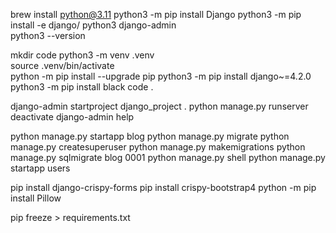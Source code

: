 

brew install python@3.11
python3 -m pip install Django
python3 -m pip install -e django/
python3 django-admin  
python3 --version

mkdir code
python3 -m venv .venv  
source .venv/bin/activate   
python -m pip install --upgrade pip
python3 -m pip install django~=4.2.0
python3 -m pip install black
code . 

django-admin startproject django_project .
python manage.py runserver 
deactivate
django-admin help 

python manage.py startapp blog
python manage.py migrate
python manage.py createsuperuser
python manage.py makemigrations
python manage.py sqlmigrate blog 0001
python manage.py shell
python manage.py startapp users

pip install django-crispy-forms
pip install crispy-bootstrap4
python -m pip install Pillow

pip freeze > requirements.txt